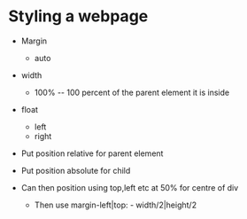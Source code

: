 # Styling a webpage

* Margin
  - auto
* width
  - 100% -- 100 percent of the parent element it is inside
* float
    - left
    - right

* Put position relative for parent element
* Put position absolute for child

* Can then position using top,left etc at 50% for centre of div
  - Then use margin-left|top: - width/2|height/2
